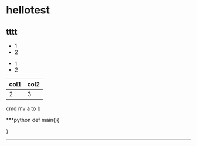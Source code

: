 # hellotest
## tttt
* 1
* 2 

- 1
- 2

|col1|col2|
|----|----|
|  2 |3   |

cmd
mv a to b

***python
def main(){

}
***
